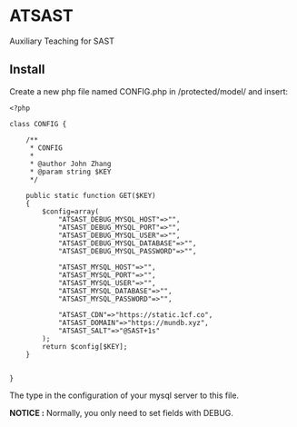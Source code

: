 # ATSAST
Auxiliary Teaching for SAST

## Install
Create a new php file named CONFIG.php in /protected/model/ and insert:
```
<?php

class CONFIG {
	
	/**
	 * CONFIG
	 *
	 * @author John Zhang
	 * @param string $KEY
	 */

	public static function GET($KEY)
	{
		$config=array(
			"ATSAST_DEBUG_MYSQL_HOST"=>"",
			"ATSAST_DEBUG_MYSQL_PORT"=>"",
			"ATSAST_DEBUG_MYSQL_USER"=>"",
			"ATSAST_DEBUG_MYSQL_DATABASE"=>"",
			"ATSAST_DEBUG_MYSQL_PASSWORD"=>"",

			"ATSAST_MYSQL_HOST"=>"",
			"ATSAST_MYSQL_PORT"=>"",
			"ATSAST_MYSQL_USER"=>"",
			"ATSAST_MYSQL_DATABASE"=>"",
			"ATSAST_MYSQL_PASSWORD"=>"",

			"ATSAST_CDN"=>"https://static.1cf.co",
			"ATSAST_DOMAIN"=>"https://mundb.xyz",
			"ATSAST_SALT"=>"@SAST+1s"
		);
		return $config[$KEY];
	}
	

}

```

The type in the configuration of your mysql server to this file.

**NOTICE :** Normally, you only need to set fields with DEBUG.